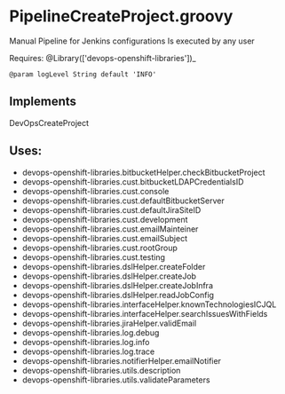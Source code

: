 # PipelineCreateProject.groovy
   Manual Pipeline for Jenkins configurations
   Is executed by any user
  
   Requires: @Library(['devops-openshift-libraries'])_
  
    @param logLevel String default 'INFO'
  
## Implements
   DevOpsCreateProject
  
## Uses:
- devops-openshift-libraries.bitbucketHelper.checkBitbucketProject
- devops-openshift-libraries.cust.bitbucketLDAPCredentialsID
- devops-openshift-libraries.cust.console
- devops-openshift-libraries.cust.defaultBitbucketServer
- devops-openshift-libraries.cust.defaultJiraSiteID
- devops-openshift-libraries.cust.development
- devops-openshift-libraries.cust.emailMainteiner
- devops-openshift-libraries.cust.emailSubject
- devops-openshift-libraries.cust.rootGroup
- devops-openshift-libraries.cust.testing
- devops-openshift-libraries.dslHelper.createFolder
- devops-openshift-libraries.dslHelper.createJob
- devops-openshift-libraries.dslHelper.createJobInfra
- devops-openshift-libraries.dslHelper.readJobConfig
- devops-openshift-libraries.interfaceHelper.knownTechnologiesICJQL
- devops-openshift-libraries.interfaceHelper.searchIssuesWithFields
- devops-openshift-libraries.jiraHelper.validEmail
- devops-openshift-libraries.log.debug
- devops-openshift-libraries.log.info
- devops-openshift-libraries.log.trace
- devops-openshift-libraries.notifierHelper.emailNotifier
- devops-openshift-libraries.utils.description
- devops-openshift-libraries.utils.validateParameters
